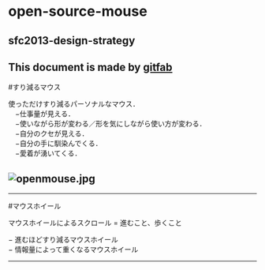 # open-source-mouse
## sfc2013-design-strategy 
This document is made by [gitfab](http://gitfab.org)
---
#すり減るマウス

使っただけすり減るパーソナルなマウス．</br>
　−仕事量が見える．</br>
　−使いながら形が変わる／形を気にしながら使い方が変わる．</br>
　−自分のクセが見える．</br>
　−自分の手に馴染んでくる．</br>
　−愛着が湧いてくる．</br>


![openmouse.jpg](https://raw.github.com/ken0324/open-source-mouse/master/gitfab/resources/openmouse.jpg)
---

---
#マウスホイール

マウスホイールによるスクロール = 進むこと、歩くこと

 − 進むほどすり減るマウスホイール </br>
 − 情報量によって重くなるマウスホイール </br>

---
